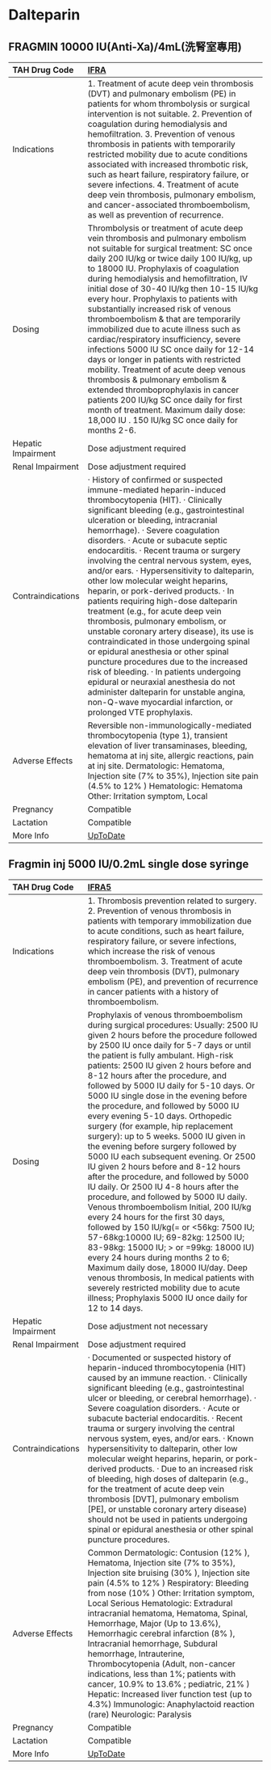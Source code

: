 # Dalteparin

## FRAGMIN 10000 IU(Anti-Xa)/4mL(洗腎室專用)

| TAH Drug Code      | [IFRA](https://www.tahsda.org.tw/drugs/hissearch.php?drug_code=IFRA)                                                                                                                                                                                                                                                                                                                                                                                                                                                                                                                                                                                                                                                                                                                                                                                                                                                                                                       |
|:-------------------|:---------------------------------------------------------------------------------------------------------------------------------------------------------------------------------------------------------------------------------------------------------------------------------------------------------------------------------------------------------------------------------------------------------------------------------------------------------------------------------------------------------------------------------------------------------------------------------------------------------------------------------------------------------------------------------------------------------------------------------------------------------------------------------------------------------------------------------------------------------------------------------------------------------------------------------------------------------------------------|
| Indications        | 1. Treatment of acute deep vein thrombosis (DVT) and pulmonary embolism (PE) in patients for whom thrombolysis or surgical intervention is not suitable. 2. Prevention of coagulation during hemodialysis and hemofiltration. 3. Prevention of venous thrombosis in patients with temporarily restricted mobility due to acute conditions associated with increased thrombotic risk, such as heart failure, respiratory failure, or severe infections. 4. Treatment of acute deep vein thrombosis, pulmonary embolism, and cancer-associated thromboembolism, as well as prevention of recurrence.                                                                                                                                                                                                                                                                                                                                                                         |
| Dosing             | Thrombolysis or treatment of acute deep vein thrombosis and pulmonary embolism not suitable for surgical treatment: SC once daily 200 IU/kg or twice daily 100 IU/kg, up to 18000 IU. Prophylaxis of coagulation during hemodialysis and hemofiltration, IV initial dose of 30-40 IU/kg then 10-15 IU/kg every hour. Prophylaxis to patients with substantially increased risk of venous thromboembolism & that are temporarily immobilized due to acute illness such as cardiac/respiratory insufficiency, severe infections 5000 IU SC once daily for 12-14 days or longer in patients with restricted mobility. Treatment of acute deep venous thrombosis & pulmonary embolism & extended thromboprophylaxis in cancer patients 200 IU/kg SC once daily for first month of treatment. Maximum daily dose: 18,000 IU . 150 IU/kg SC once daily for months 2-6.                                                                                                           |
| Hepatic Impairment | Dose adjustment required                                                                                                                                                                                                                                                                                                                                                                                                                                                                                                                                                                                                                                                                                                                                                                                                                                                                                                                                                   |
| Renal Impairment   | Dose adjustment required                                                                                                                                                                                                                                                                                                                                                                                                                                                                                                                                                                                                                                                                                                                                                                                                                                                                                                                                                   |
| Contraindications  | ‧ History of confirmed or suspected immune-mediated heparin-induced thrombocytopenia (HIT). ‧ Clinically significant bleeding (e.g., gastrointestinal ulceration or bleeding, intracranial hemorrhage). ‧ Severe coagulation disorders. ‧ Acute or subacute septic endocarditis. ‧ Recent trauma or surgery involving the central nervous system, eyes, and/or ears. ‧ Hypersensitivity to dalteparin, other low molecular weight heparins, heparin, or pork-derived products. ‧ In patients requiring high-dose dalteparin treatment (e.g., for acute deep vein thrombosis, pulmonary embolism, or unstable coronary artery disease), its use is contraindicated in those undergoing spinal or epidural anesthesia or other spinal puncture procedures due to the increased risk of bleeding. ‧ In patients undergoing epidural or neuraxial anesthesia do not administer dalteparin for unstable angina, non-Q-wave myocardial infarction, or prolonged VTE prophylaxis. |
| Adverse Effects    | Reversible non-immunologically-mediated thrombocytopenia (type 1), transient elevation of liver transaminases, bleeding, hematoma at inj site, allergic reactions, pain at inj site. Dermatologic: Hematoma, Injection site (7% to 35%), Injection site pain (4.5% to 12% ) Hematologic: Hematoma Other: Irritation symptom, Local                                                                                                                                                                                                                                                                                                                                                                                                                                                                                                                                                                                                                                         |
| Pregnancy          | Compatible                                                                                                                                                                                                                                                                                                                                                                                                                                                                                                                                                                                                                                                                                                                                                                                                                                                                                                                                                                 |
| Lactation          | Compatible                                                                                                                                                                                                                                                                                                                                                                                                                                                                                                                                                                                                                                                                                                                                                                                                                                                                                                                                                                 |
| More Info          | [UpToDate](https://www.uptodate.com/contents/dalteparin-drug-information)                                                                                                                                                                                                                                                                                                                                                                                                                                                                                                                                                                                                                                                                                                                                                                                                                                                                                                  |

## Fragmin inj 5000 IU/0.2mL single dose syringe

| TAH Drug Code      | [IFRA5](https://www.tahsda.org.tw/drugs/hissearch.php?drug_code=IFRA5)                                                                                                                                                                                                                                                                                                                                                                                                                                                                                                                                                                                                                                                                                                                                                                                                                                                                                                                                                                                                                                                                                                                                                                        |
|:-------------------|:----------------------------------------------------------------------------------------------------------------------------------------------------------------------------------------------------------------------------------------------------------------------------------------------------------------------------------------------------------------------------------------------------------------------------------------------------------------------------------------------------------------------------------------------------------------------------------------------------------------------------------------------------------------------------------------------------------------------------------------------------------------------------------------------------------------------------------------------------------------------------------------------------------------------------------------------------------------------------------------------------------------------------------------------------------------------------------------------------------------------------------------------------------------------------------------------------------------------------------------------|
| Indications        | 1. Thrombosis prevention related to surgery. 2. Prevention of venous thrombosis in patients with temporary immobilization due to acute conditions, such as heart failure, respiratory failure, or severe infections, which increase the risk of venous thromboembolism. 3. Treatment of acute deep vein thrombosis (DVT), pulmonary embolism (PE), and prevention of recurrence in cancer patients with a history of thromboembolism.                                                                                                                                                                                                                                                                                                                                                                                                                                                                                                                                                                                                                                                                                                                                                                                                         |
| Dosing             | Prophylaxis of venous thromboembolism during surgical procedures: Usually: 2500 IU given 2 hours before the procedure followed by 2500 IU once daily for 5-7 days or until the patient is fully ambulant. High-risk patients: 2500 IU given 2 hours before and 8-12 hours after the procedure, and followed by 5000 IU daily for 5-10 days. Or 5000 IU single dose in the evening before the procedure, and followed by 5000 IU every evening 5-10 days. Orthopedic surgery (for example, hip replacement surgery): up to 5 weeks. 5000 IU given in the evening before surgery followed by 5000 IU each subsequent evening. Or 2500 IU given 2 hours before and 8-12 hours after the procedure, and followed by 5000 IU daily. Or 2500 IU 4-8 hours after the procedure, and followed by 5000 IU daily. Venous thromboembolism Initial, 200 IU/kg every 24 hours for the first 30 days, followed by 150 IU/kg(= or <56kg: 7500 IU; 57-68kg:10000 IU; 69-82kg: 12500 IU; 83-98kg: 15000 IU; > or =99kg: 18000 IU) every 24 hours during months 2 to 6; Maximum daily dose, 18000 IU/day. Deep venous thrombosis, In medical patients with severely restricted mobility due to acute illness; Prophylaxis 5000 IU once daily for 12 to 14 days. |
| Hepatic Impairment | Dose adjustment not necessary                                                                                                                                                                                                                                                                                                                                                                                                                                                                                                                                                                                                                                                                                                                                                                                                                                                                                                                                                                                                                                                                                                                                                                                                                 |
| Renal Impairment   | Dose adjustment required                                                                                                                                                                                                                                                                                                                                                                                                                                                                                                                                                                                                                                                                                                                                                                                                                                                                                                                                                                                                                                                                                                                                                                                                                      |
| Contraindications  | ‧ Documented or suspected history of heparin-induced thrombocytopenia (HIT) caused by an immune reaction. ‧ Clinically significant bleeding (e.g., gastrointestinal ulcer or bleeding, or cerebral hemorrhage). ‧ Severe coagulation disorders. ‧ Acute or subacute bacterial endocarditis. ‧ Recent trauma or surgery involving the central nervous system, eyes, and/or ears. ‧ Known hypersensitivity to dalteparin, other low molecular weight heparins, heparin, or pork-derived products. ‧ Due to an increased risk of bleeding, high doses of dalteparin (e.g., for the treatment of acute deep vein thrombosis [DVT], pulmonary embolism [PE], or unstable coronary artery disease) should not be used in patients undergoing spinal or epidural anesthesia or other spinal puncture procedures.                                                                                                                                                                                                                                                                                                                                                                                                                                     |
| Adverse Effects    | Common Dermatologic: Contusion (12% ), Hematoma, Injection site (7% to 35%), Injection site bruising (30% ), Injection site pain (4.5% to 12% ) Respiratory: Bleeding from nose (10% ) Other: Irritation symptom, Local Serious Hematologic: Extradural intracranial hematoma, Hematoma, Spinal, Hemorrhage, Major (Up to 13.6%), Hemorrhagic cerebral infarction (8% ), Intracranial hemorrhage, Subdural hemorrhage, Intrauterine, Thrombocytopenia (Adult, non-cancer indications, less than 1%; patients with cancer, 10.9% to 13.6% ; pediatric, 21% ) Hepatic: Increased liver function test (up to 4.3%) Immunologic: Anaphylactoid reaction (rare) Neurologic: Paralysis                                                                                                                                                                                                                                                                                                                                                                                                                                                                                                                                                              |
| Pregnancy          | Compatible                                                                                                                                                                                                                                                                                                                                                                                                                                                                                                                                                                                                                                                                                                                                                                                                                                                                                                                                                                                                                                                                                                                                                                                                                                    |
| Lactation          | Compatible                                                                                                                                                                                                                                                                                                                                                                                                                                                                                                                                                                                                                                                                                                                                                                                                                                                                                                                                                                                                                                                                                                                                                                                                                                    |
| More Info          | [UpToDate](https://www.uptodate.com/contents/dalteparin-drug-information)                                                                                                                                                                                                                                                                                                                                                                                                                                                                                                                                                                                                                                                                                                                                                                                                                                                                                                                                                                                                                                                                                                                                                                     |

